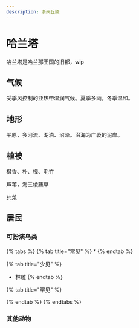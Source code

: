 ```yaml
---
description: 浙闽丘陵
---
```


# 哈兰塔

哈兰塔是哈兰那王国的旧都，wip

## 气候 <a id="qi-hou"></a>

受季风控制的亚热带湿润气候。夏季多雨，冬季温和。

## 地形 <a id="di-xing"></a>

‌平原，多河流、湖泊、沼泽。沿海为广袤的泥岸。

## 植被 <a id="zhi-bei"></a>

枫香、朴、樟、毛竹

芦苇，海三棱藨草

莼菜

## 居民 <a id="ju-min"></a>

### 可扮演鸟类 <a id="ke-ban-yan-niao-lei"></a>

{% tabs %}
{% tab title="常见" %}
* 
{% endtab %}

{% tab title="少见" %}
* 林雕
{% endtab %}

{% tab title="罕见" %}

{% endtab %}
{% endtabs %}

### 其他动物

